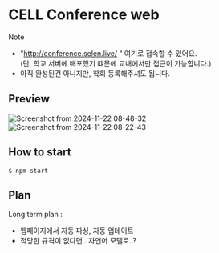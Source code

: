 # CELL Conference web 

> [!NOTE]  
> - "http://conference.selen.live/ " 여기로 접속할 수 있어요.  
> (단, 학교 서버에 배포했기 떄문에 교내에서만 접근이 가능합니다.)
> - 아직 완성된건 아니지만, 학회 등록해주셔도 됩니다.



## Preview

![Screenshot from 2024-11-22 08-48-32](https://github.com/user-attachments/assets/418ebaff-11d9-40e4-b14a-6bace39e6825)
![Screenshot from 2024-11-22 08-22-43](https://github.com/user-attachments/assets/001b9103-1a2f-42c8-978a-ebce3a922690)


## How to start
```
$ npm start
```

## Plan
Long term plan :
 - 웹페이지에서 자동 파싱, 자동 업데이트
 - 적당한 규격이 없다면.. 자연어 모델로..?
